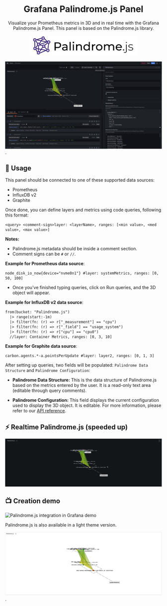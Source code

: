 <h1 align="center">
  Grafana Palindrome.js Panel
</h1>



<p align="center">
Visualize your Prometheus metrics in 3D and in real time with the Grafana Palindrome.js Panel. This panel is based on the <a src='https://github.com/Smile-SA/palindrome.js/'>Palindrome.js</a> library.
</p>


<p align="center">
    <a href="https://github.com/Smile-SA/palindrome.js/">
      <img src="https://github.com/Smile-SA/palindrome.js-grafana-plugin/raw/main/src/img/Palindrome.js-logo-and-title.jpg" alt="Grafana Palindrome.js Panel" width=350">
    </a>
</p>

![Palindrome.js integration in Grafana](https://github.com/Smile-SA/palindrome.js-grafana-plugin/raw/main/src/img/dashboard.png).

## 🎯 Usage
This panel should be connected to one of these supported data sources:
- Prometheus
- InfluxDB v2
- Graphite

Once done, you can define layers and metrics using code queries, following this format:

```
<query> <comment-sign>layer: <layerName>, ranges: [<min value>, <med value>, <max value>]
```
**Notes:**
- Palindrome.js metadata should be inside a comment section.
- Comment signs can be `#` or `//`.

**Example for Prometheus data source**:

  ```Promql
  node_disk_io_now{device="nvme0n1"} #layer: systemMetrics, ranges: [0, 50, 100]
  ```

- Once you've finished typing queries, click on Run queries, and the 3D object will appear. 

**Example for InfluxDB v2 data source**:

```Flux
from(bucket: "Palindrome.js")
  |> range(start:-1m)
  |> filter(fn: (r) => r["_measurement"] == "cpu")
  |> filter(fn: (r) => r["_field"] == "usage_system")
  |> filter(fn: (r) => r["cpu"] == "cpu0")
  //layer: Container Metrics, ranges: [0, 3, 10]
```

**Example for Graphite data source**:
```
carbon.agents.*-a.pointsPerUpdate #layer: layer2, ranges: [0, 1, 3]
```


After setting up queries, two fields will be populated: `Palindrome Data Structure` and `Palindrome Configuration`:

  - **Palindrome Data Structure:** This is the data structure of Palindrome.js based on the metrics entered by the user. It is a read-only text area (editable through query comments).

  - **Palindrome Configuration:** This field displays the current configuration used to display the 3D object. It is editable. For more information, please refer to our [API reference](https://github.com/Smile-SA/palindrome.js/wiki/API-Reference).



## ⚡ Realtime Palindrome.js (speeded up)
![Palindrome.js integration in Grafana](https://github.com/Smile-SA/palindrome.js-grafana-plugin/raw/main/src/img/realtime.gif)


## 📺 Creation demo

![Palindrome.js integration in Grafana demo](https://github.com/Smile-SA/palindrome.js-grafana-plugin/raw/main/src/img/demo.gif)


Palindrome.js is also available in a light theme version.

![Palindrome.js light](https://github.com/Smile-SA/palindrome.js-grafana-plugin/raw/main/src/img/light-panel.png).
